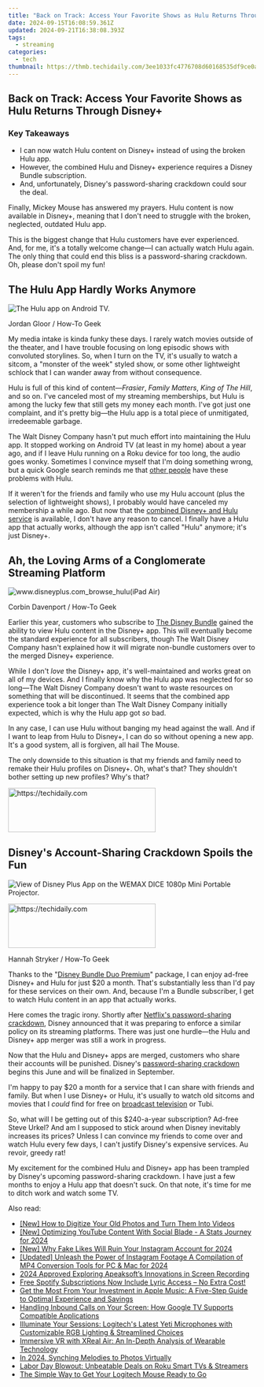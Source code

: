 ```yaml
---
title: "Back on Track: Access Your Favorite Shows as Hulu Returns Through Disney+"
date: 2024-09-15T16:08:59.361Z
updated: 2024-09-21T16:38:08.393Z
tags:
  - streaming
categories:
  - tech
thumbnail: https://thmb.techidaily.com/3ee1033fc4776708d60168535df9ce0ace02b9d450e390888f83793293d3623b.jpg
---
```


## Back on Track: Access Your Favorite Shows as Hulu Returns Through Disney+

### Key Takeaways

* I can now watch Hulu content on Disney+ instead of using the broken Hulu app.
* However, the combined Hulu and Disney+ experience requires a Disney Bundle subscription.
* And, unfortunately, Disney's password-sharing crackdown could sour the deal.

 Finally, Mickey Mouse has answered my prayers. Hulu content is now available in Disney+, meaning that I don't need to struggle with the broken, neglected, outdated Hulu app.

 This is the biggest change that Hulu customers have ever experienced. And, for me, it's a totally welcome change—I can actually watch Hulu again. The only thing that could end this bliss is a password-sharing crackdown. Oh, please don't spoil my fun!

##  The Hulu App Hardly Works Anymore

![The Hulu app on Android TV.](https://static1.howtogeekimages.com/wordpress/wp-content/uploads/2024/05/52766650950_e6b46988a6_o.jpg) 

Jordan Gloor / How-To Geek

 My media intake is kinda funky these days. I rarely watch movies outside of the theater, and I have trouble focusing on long episodic shows with convoluted storylines. So, when I turn on the TV, it's usually to watch a sitcom, a "monster of the week" styled show, or some other lightweight schlock that I can wander away from without consequence.

 Hulu is full of this kind of content—_Frasier_, _Family Matters_, _King of The Hill_, and so on. I've canceled most of my streaming memberships, but Hulu is among the lucky few that still gets my money each month. I've got just one complaint, and it's pretty big—the Hulu app is a total piece of unmitigated, irredeemable garbage.

 The Walt Disney Company hasn't put much effort into maintaining the Hulu app. It stopped working on Android TV (at least in my home) about a year ago, and if I leave Hulu running on a Roku device for too long, the audio goes wonky. Sometimes I convince myself that I'm doing something wrong, but a quick Google search reminds me that [other people](https://www.reddit.com/r/AndroidTV/comments/180d4kf/just%5Flearned%5Fthe%5Fhulu%5Fapp%5Ffor%5Fandroid%5Ftv%5Fis/) have these problems with Hulu.

 If it weren't for the friends and family who use my Hulu account (plus the selection of lightweight shows), I probably would have canceled my membership a while ago. But now that the [combined Disney+ and Hulu service](https://extra-guidance.techidaily.com/updated-magnify-marvel-the-ultimate-10-camera-lens-guide/) is available, I don't have any reason to cancel. I finally have a Hulu app that actually works, although the app isn't called "Hulu" anymore; it's just Disney+.

##  Ah, the Loving Arms of a Conglomerate Streaming Platform

![www.disneyplus.com_browse_hulu(iPad Air)](https://static1.howtogeekimages.com/wordpress/wp-content/uploads/2023/12/www-disneyplus-com_browse_hulu-ipad-air.png) 

Corbin Davenport / How-To Geek

 Earlier this year, customers who subscribe to [The Disney Bundle](https://www.google.com/search?q=disney+bundle) gained the ability to view Hulu content in the Disney+ app. This will eventually become the standard experience for all subscribers, though The Walt Disney Company hasn't explained how it will migrate non-bundle customers over to the merged Disney+ experience.

 While I don't _love_ the Disney+ app, it's well-maintained and works great on all of my devices. And I finally know why the Hulu app was neglected for so long—The Walt Disney Company doesn't want to waste resources on something that will be discontinued. It seems that the combined app experience took a bit longer than The Walt Disney Company initially expected, which is why the Hulu app got _so_ bad.

 In any case, I can use Hulu without banging my head against the wall. And if I want to leap from Hulu to Disney+, I can do so without opening a new app. It's a good system, all is forgiven, all hail The Mouse.

 The only downside to this situation is that my friends and family need to remake their Hulu profiles on Disney+. Oh, what's that? They shouldn't bother setting up new profiles? Why's that?

<!-- affiliate ads begin -->
<a href="https://homestyler.sjv.io/c/5597632/1943750/22993" target="_top" id="1943750">
  <img src="//a.impactradius-go.com/display-ad/22993-1943750" border="0" alt="https://techidaily.com" width="300" height="90"/>
</a>
<img height="0" width="0" src="https://homestyler.sjv.io/i/5597632/1943750/22993" style="position:absolute;visibility:hidden;" border="0" />
<!-- affiliate ads end -->

##  Disney's Account-Sharing Crackdown Spoils the Fun

![View of Disney Plus App on the WEMAX DICE 1080p Mini Portable Projector.](https://static1.howtogeekimages.com/wordpress/wp-content/uploads/2024/05/52709190508_3dc5be0a6e_o.jpg) 

<!-- affiliate ads begin -->
<a href="https://aligracehair.sjv.io/c/5597632/1972693/19272" target="_top" id="1972693">
  <img src="//a.impactradius-go.com/display-ad/19272-1972693" border="0" alt="https://techidaily.com" width="300" height="90"/>
</a>
<img height="0" width="0" src="https://aligracehair.sjv.io/i/5597632/1972693/19272" style="position:absolute;visibility:hidden;" border="0" />
<!-- affiliate ads end -->

Hannah Stryker / How-To Geek

 Thanks to the "[Disney Bundle Duo Premium](https://www.google.com/search?q=disney+bundle)" package, I can enjoy ad-free Disney+ and Hulu for just $20 a month. That's substantially less than I'd pay for these services on their own. And, because I'm a Bundle subscriber, I get to watch Hulu content in an app that actually works.

 Here comes the tragic irony. Shortly after [Netflix's password-sharing crackdown](https://facebook-record-videos.techidaily.com/updated-2024-approved-does-rapid-subscription-improve-video-watching/), Disney announced that it was preparing to enforce a similar policy on its streaming platforms. There was just one hurdle—the Hulu and Disney+ app merger was still a work in progress.

 Now that the Hulu and Disney+ apps are merged, customers who share their accounts will be punished. Disney's [password-sharing crackdown](https://extra-hints.techidaily.com/updated-best-color-correction-app/) begins this June and will be finalized in September.

 I'm happy to pay $20 a month for a service that I can share with friends and family. But when I use Disney+ or Hulu, it's usually to watch old sitcoms and movies that I _could_ find for free on [broadcast television](https://youtube-stream.techidaily.com/2024-approved-unwinding-watchlists-youtubes-route-for-playback-in-opposite-direction/) or Tubi.

 So, what will I be getting out of this $240-a-year subscription? Ad-free Steve Urkel? And am I supposed to stick around when Disney inevitably increases its prices? Unless I can convince my friends to come over and watch Hulu every few days, I can't justify Disney's expensive services. Au revoir, greedy rat!

 My excitement for the combined Hulu and Disney+ app has been trampled by Disney's upcoming password-sharing crackdown. I have just a few months to enjoy a Hulu app that doesn't suck. On that note, it's time for me to ditch work and watch some TV.

<ins class="adsbygoogle"
     style="display:block"
     data-ad-format="autorelaxed"
     data-ad-client="ca-pub-7571918770474297"
     data-ad-slot="1223367746"></ins>

<ins class="adsbygoogle"
     style="display:block"
     data-ad-client="ca-pub-7571918770474297"
     data-ad-slot="8358498916"
     data-ad-format="auto"
     data-full-width-responsive="true"></ins>

<span class="atpl-alsoreadstyle">Also read:</span>
<div><ul>
<li><a href="https://some-techniques.techidaily.com/new-how-to-digitize-your-old-photos-and-turn-them-into-videos/"><u>[New] How to Digitize Your Old Photos and Turn Them Into Videos</u></a></li>
<li><a href="https://youtube-blog.techidaily.com/ptimizing-youtube-content-with-social-blade-a-stats-journey-for-2024/"><u>[New] Optimizing YouTube Content With Social Blade - A Stats Journey for 2024</u></a></li>
<li><a href="https://instagram-video-recordings.techidaily.com/new-why-fake-likes-will-ruin-your-instagram-account-for-2024/"><u>[New] Why Fake Likes Will Ruin Your Instagram Account for 2024</u></a></li>
<li><a href="https://instagram-clips.techidaily.com/updated-unleash-the-power-of-instagram-footage-a-compilation-of-mp4-conversion-tools-for-pc-and-mac-for-2024/"><u>[Updated] Unleash the Power of Instagram Footage A Compilation of MP4 Conversion Tools for PC & Mac for 2024</u></a></li>
<li><a href="https://screen-recording.techidaily.com/2024-approved-exploring-apeaksofts-innovations-in-screen-recording/"><u>2024 Approved Exploring Apeaksoft’s Innovations in Screen Recording</u></a></li>
<li><a href="https://media-tips.techidaily.com/free-spotify-subscriptions-now-include-lyric-access-no-extra-cost/"><u>Free Spotify Subscriptions Now Include Lyric Access – No Extra Cost!</u></a></li>
<li><a href="https://media-tips.techidaily.com/get-the-most-from-your-investment-in-apple-music-a-five-step-guide-to-optimal-experience-and-savings/"><u>Get the Most From Your Investment in Apple Music: A Five-Step Guide to Optimal Experience and Savings</u></a></li>
<li><a href="https://media-tips.techidaily.com/handling-inbound-calls-on-your-screen-how-google-tv-supports-compatible-applications/"><u>Handling Inbound Calls on Your Screen: How Google TV Supports Compatible Applications</u></a></li>
<li><a href="https://media-tips.techidaily.com/illuminate-your-sessions-logitechs-latest-yeti-microphones-with-customizable-rgb-lighting-and-streamlined-choices/"><u>Illuminate Your Sessions: Logitech's Latest Yeti Microphones with Customizable RGB Lighting & Streamlined Choices</u></a></li>
<li><a href="https://media-tips.techidaily.com/immersive-vr-with-xreal-air-an-in-depth-analysis-of-wearable-technology/"><u>Immersive VR with XReal Air: An In-Depth Analysis of Wearable Technology</u></a></li>
<li><a href="https://some-guidance.techidaily.com/in-2024-synching-melodies-to-photos-virtually/"><u>In 2024, Synching Melodies to Photos Virtually</u></a></li>
<li><a href="https://media-tips.techidaily.com/labor-day-blowout-unbeatable-deals-on-roku-smart-tvs-and-streamers/"><u>Labor Day Blowout: Unbeatable Deals on Roku Smart TVs & Streamers</u></a></li>
<li><a href="https://tech-renaissance.techidaily.com/the-simple-way-to-get-your-logitech-mouse-ready-to-go/"><u>The Simple Way to Get Your Logitech Mouse Ready to Go</u></a></li>
</ul></div>

